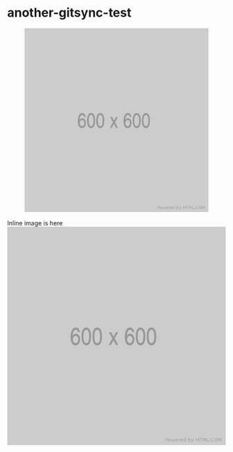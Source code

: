 # another-gitsync-test

<figure><img src=".gitbook/assets/600.png" alt="ALT TEXT TEST OLOLOLO"><figcaption></figcaption></figure>

Inline image is here <img src=".gitbook/assets/600.png" alt="" data-size="line">
